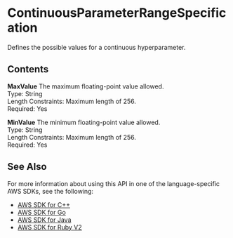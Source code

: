 # ContinuousParameterRangeSpecification<a name="API_ContinuousParameterRangeSpecification"></a>

Defines the possible values for a continuous hyperparameter\.

## Contents<a name="API_ContinuousParameterRangeSpecification_Contents"></a>

 **MaxValue**   <a name="SageMaker-Type-ContinuousParameterRangeSpecification-MaxValue"></a>
The maximum floating\-point value allowed\.  
Type: String  
Length Constraints: Maximum length of 256\.  
Required: Yes

 **MinValue**   <a name="SageMaker-Type-ContinuousParameterRangeSpecification-MinValue"></a>
The minimum floating\-point value allowed\.  
Type: String  
Length Constraints: Maximum length of 256\.  
Required: Yes

## See Also<a name="API_ContinuousParameterRangeSpecification_SeeAlso"></a>

For more information about using this API in one of the language\-specific AWS SDKs, see the following:
+  [AWS SDK for C\+\+](https://docs.aws.amazon.com/goto/SdkForCpp/sagemaker-2017-07-24/ContinuousParameterRangeSpecification) 
+  [AWS SDK for Go](https://docs.aws.amazon.com/goto/SdkForGoV1/sagemaker-2017-07-24/ContinuousParameterRangeSpecification) 
+  [AWS SDK for Java](https://docs.aws.amazon.com/goto/SdkForJava/sagemaker-2017-07-24/ContinuousParameterRangeSpecification) 
+  [AWS SDK for Ruby V2](https://docs.aws.amazon.com/goto/SdkForRubyV2/sagemaker-2017-07-24/ContinuousParameterRangeSpecification) 